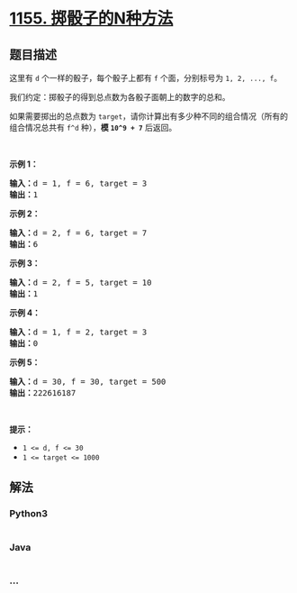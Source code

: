 # [1155. 掷骰子的N种方法](https://leetcode-cn.com/problems/number-of-dice-rolls-with-target-sum)



## 题目描述

<!-- 这里写题目描述 -->

<p>这里有&nbsp;<code>d</code>&nbsp;个一样的骰子，每个骰子上都有&nbsp;<code>f</code>&nbsp;个面，分别标号为&nbsp;<code>1, 2, ..., f</code>。</p>

<p>我们约定：掷骰子的得到总点数为各骰子面朝上的数字的总和。</p>

<p>如果需要掷出的总点数为&nbsp;<code>target</code>，请你计算出有多少种不同的组合情况（所有的组合情况总共有 <code>f^d</code> 种），<strong>模&nbsp;<code>10^9 + 7</code></strong>&nbsp;后返回。</p>

<p>&nbsp;</p>

<p><strong>示例 1：</strong></p>

<pre><strong>输入：</strong>d = 1, f = 6, target = 3
<strong>输出：</strong>1
</pre>

<p><strong>示例 2：</strong></p>

<pre><strong>输入：</strong>d = 2, f = 6, target = 7
<strong>输出：</strong>6
</pre>

<p><strong>示例 3：</strong></p>

<pre><strong>输入：</strong>d = 2, f = 5, target = 10
<strong>输出：</strong>1
</pre>

<p><strong>示例 4：</strong></p>

<pre><strong>输入：</strong>d = 1, f = 2, target = 3
<strong>输出：</strong>0
</pre>

<p><strong>示例 5：</strong></p>

<pre><strong>输入：</strong>d = 30, f = 30, target = 500
<strong>输出：</strong>222616187</pre>

<p>&nbsp;</p>

<p><strong>提示：</strong></p>

<ul>
	<li><code>1 &lt;= d, f &lt;= 30</code></li>
	<li><code>1 &lt;= target &lt;= 1000</code></li>
</ul>


## 解法

<!-- 这里可写通用的实现逻辑 -->

<!-- tabs:start -->

### **Python3**

<!-- 这里可写当前语言的特殊实现逻辑 -->

```python

```

### **Java**

<!-- 这里可写当前语言的特殊实现逻辑 -->

```java

```

### **...**

```

```

<!-- tabs:end -->

